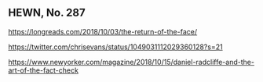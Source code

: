 ## HEWN, No. 287

https://longreads.com/2018/10/03/the-return-of-the-face/

https://twitter.com/chrisevans/status/1049031112029360128?s=21

https://www.newyorker.com/magazine/2018/10/15/daniel-radcliffe-and-the-art-of-the-fact-check
